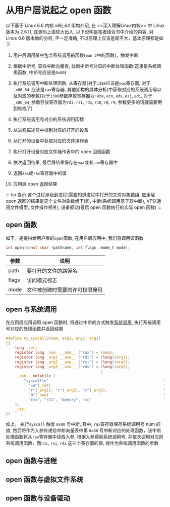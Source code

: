 #  从用户层说起之 open 函数

以下基于 Linux 6.6 内核 _x86_64_ 架构介绍, 在 <<深入理解Linux内核>> 中 Linux 版本为 2.6.11, 在源码上由较大出入, 以下说明是笔者结合书中介绍的内容, 对 Linux 6.6 版本做的分析, 不一定准确, 不过原理上应该差距不大，基本原理都是如下:

1. 用户层调用某些包含系统调用的函数(`man 2`中的函数)，触发中断

2. 根据中断号, 查找中断向量表, 找到中断号对应的中断处理函数(这里是系统调用函数, 中断号应该是`0x80`)

3. 执行系统调用中断处理函数, 从寄存器(对于`i386`应该是`eax`寄存器, 对于`_x86_64_`应该是`rax`寄存器, 其他架构的具体分析)中获取对应的系统调用号以及对应的参数(对于`i386`参数存放寄存器为: `ebx`, `ecx`, `edx`, `esi`, `edi`, 对于`_x86_64_`参数存放寄存器为`rdi`, `rsi`, `rdx`, `r10`, `r8`, `r9`, 参数更多的话就需要用到堆栈了)

4. 执行系统调用号对应的系统调用函数

5. 从进程描述符中找到对应的打开的设备

6. 从打开的设备中获取对应的文件操作表

7. 执行打开设备对应文件操作表中的 open 回调函数

8. 依次返回结果, 最后将结果保存在`eax`或者`rax`寄存器中

9. 返回`eax`或`rax`寄存器中的值

10. 应用层 open 返回结果

::: tip 提示
这个过程涉及到进程(需要知道进程中打开的文件对象数组, 应用层 open 返回的结果是这个文件对象数组下标), 中断(系统调用基于软中断), VFS(通用文件模型, 文件操作相关), 设备驱动(最后 open 函数执行的实际 open 函数)
:::


## open 函数

如下，是提供给用户层的`open`函数, 在用户层应用中, 我们将调用该函数

```c
int open(const char *pathname, int flags, mode_t mode);
```

| 参数 |  说明 |
| ---- | ---- |
| path | 要打开的文件的路径名 |
| flags | 访问模式标志 |
| mode  | 文件被创建时需要的许可权限掩码 |


## open 与系统调用

在应用层应用调用 open 函数时, 将通过中断的方式触发[系统调用](../interrupt/syscall.md), 执行系统调用号对应的处理函数并返回结果

```c
#define my_syscall3(num, arg1, arg2, arg3)                                    \
({                                                                            \
    long _ret;                                                            \
    register long _num  __asm__ ("rax") = (num);                          \
    register long _arg1 __asm__ ("rdi") = (long)(arg1);                   \
    register long _arg2 __asm__ ("rsi") = (long)(arg2);                   \
    register long _arg3 __asm__ ("rdx") = (long)(arg3);                   \
                                          \
    __asm__ volatile (                                                    \
        "syscall\n"                                                   \
        : "=a"(_ret)                                                  \
        : "r"(_arg1), "r"(_arg2), "r"(_arg3),                         \
          "0"(_num)                                                   \
        : "rcx", "r11", "memory", "cc"                                \
    );                                                                    \
    _ret;                                                                 \
})
```

如上， 执行`syscall` 触发 `0x80` 号中断, 其中, `rax`寄存器保存系统调用号 num 的值, 然后将作为入参传递给中断向量表中第 `0x80` 号中断对应的处理函数，该中断处理函数将从`rax`寄存器中读取入参, 根据入参得到系统调用号, 并依次调用对应的系统调用函数，而`rdi`, `rsi`, `rdx` 这三个寄存器的值, 将作为系统调用函数的参数


## open 函数与进程



## open 函数与虚拟文件系统


## open 函数与设备驱动
